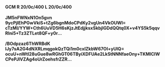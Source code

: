#### GCM R 20/0c/400 L 20/0c/400
**JM5nFWNxN1On5gvn**<br/>**9ycPjIEhPGwVkiS+tZg6bgnMdoCPdKy2vgUn4VkOUWI=**<br/>**cTzMl/YYW+Cth6UuVD5H6sKjzJtEdjjksxSkbjlGDdQQtq0X+v4YS5k5qqvRIni5+Tz3ZTLet8QF+y0r...**<br/><br/>
**/BOdpzaz6ThWRBdK**<br/>**IJy7sA2G4dNXRLmqgokQzTQi1m0cxIZkbW67OI+yUlQ=**<br/>**ocuU+nWtl28uGue8wRGhGT06TByiXDFUAe2LkStNNNfaeOny+TKMIClWCPePJlVZAg4oUrZoehsfrZZR...**